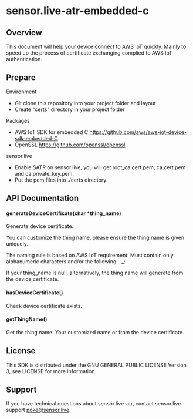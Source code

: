 # sensor.live-atr-embedded-c

## Overview

This document will help your device connect to AWS IoT quickly. Mainly to speed up the process of certificate exchanging complied to AWS IoT authentication.

## Prepare

Environment

- Git clone this repository into your project folder and layout
- Create "certs" directory in your project folder

Packages

- AWS IoT SDK for embedded C https://github.com/aws/aws-iot-device-sdk-embedded-C
- OpenSSL https://github.com/openssl/openssl

sensor.live

- Enable SATR on sensor.live, you will get root_ca.cert.pem, ca.cert.pem and ca.private_key.pem.
- Put the pem files into ./certs directory.

## API Documentation

#### generateDeviceCertificate(char *thing_name)

Generate device certificate.

You can customize the thing name, please ensure the thing name is given uniquely.

The naming rule is based on AWS IoT requirement: Must contain only alphanumeric characters and/or the following: -_:

If your thing_name is null, alternatively, the thing name will generate from the device certificate.

#### hasDeviceCertificate()

Check device certificate exists.

#### getThingName()

Get the thing name. Your customized name or from the device certificate.

## License

This SDK is distributed under the GNU GENERAL PUBLIC LICENSE Version 3, see LICENSE for more information.

## Support

If you have technical questions about sensor.live-atr, contact sensor.live support poke@sensor.live.

